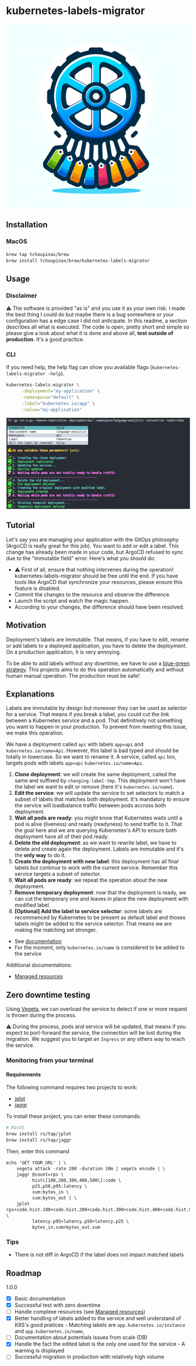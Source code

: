 # kubernetes-labels-migrator

![Screenshot of a terminal with all the execution](.github/docs/logo.png "CLI demo")

## Installation

### MacOS

```bash
brew tap tchoupinax/brew
brew install tchoupinax/brew/kubernetes-labels-migrator
```

## Usage

### Disclaimer

⚠️ The software is provided "as is" and you use it as your own risk. I made the best thing I could do but maybe there is a bug somewhere or your configuration has a edge case I did not anticipate. In this readme, a section describes all what is executed. The code is open, pretty short and simple so please give a look about what it is done and above all, **test outside of production**. It's a good practice.

### CLI

If you need help, the help flag can show you available flags (`kubernetes-labels-migrator -help`).

```bash
kubernetes-labels-migrator \
      -deployment="my-application" \
      -namespace="default" \
      -label="kubernetes.io/app" \
      -value="my-application"
```

![Screenshot of a terminal with all the execution](.github/docs/demo.png "CLI demo")

## Tutorial

Let's say you are managing your application with the GitOps philosophy (ArgoCD is really great for this job). You want to add or edit a label. This change has already been made in your code, but ArgoCD refused to sync due to the "immutable field" error. Here's what you should do:

- ⚠️ First of all, ensure that nothing intervenes during the operation! kubernetes-labels-migrator should be free until the end. If you have tools like ArgoCD that synchronize your resources, please ensure this feature is disabled.
- Commit the changes to the resource and observe the difference.
- Launch the script and watch the magic happen.
- According to your changes, the difference should have been resolved.

## Motivation

Deployment's labels are immutable. That means, if you have to edit, rename or add labels to a deployed application, you have to delete the deployment. On a production application, it is very annoying.

To be able to add labels without any downtime, we have to use a [blue-green strategy](https://www.redhat.com/en/topics/devops/what-is-blue-green-deployment). This projects aims to do this operation automatically and without human manual operation. The production must be safe!

## Explanations

Labels are immutable by design but moreover they can be used as selector for a service. That means if you break a label, you could cut the link between a Kubernetes service and a pod. That definitively not something you want to happen in your production. To prevent from meeting this issue, we make this operation.

We have a deployment called `api` with labels `app=api` and `kubernetes.io/name=Api`. However, this label is bad typed and should be totally in lowercase. So we want to rename it. A service, called `api` too, targets pods with labels `app=api` `kubernetes.io/name=Api`.

1. **Clone deployment**: we will create the same deployment, called the same and suffixed by `changing-label-tmp`. This deployment won't have the label we want to edit or remove (here it's `kubernetes.io/name`).
2. **Edit the service**: we will update the service to set selectors to match a subset of labels that matches both deployment. It's mandatory to ensure the service will loadbalance traffic between pods accross both deployment.
3. **Wait all pods are ready**: you might know that Kubernetes waits until a pod is alive (liveness) and ready (readyness) to send traffic to it. That the goal here and we are querying Kubernetes's API to ensure both deployment have all of their pod ready.
4. **Delete the old deployment**: as we want to rewrite label, we have to delete and create again the deployment. Labels are immutable and it's the **only way** to do it.
5. **Create the deployment with new label**: this deployment has all final labels but continue to work with the current service. Remember this service targets a subset of selector.
6. **Wait all pods are ready**: we repeat the operation about the new deployment.
7. **Remove temporary deployment**: now that the deployment is ready, we can cut the temporary one and leaves in place the new deployment with modified label.
8. **[Optional] Add the label to service selector**: some labels are recommenced by Kubernetes to be present as default label and thoses labels might be added to the service selector. That means we are making the matching set stronger.
  - See [documentation](https://kubernetes.io/docs/concepts/overview/working-with-objects/common-labels/)
  - For the moment, only `kubernetes.io/name` is considered to be added to the service

Additional documentations:

- [Managed resources](docs/managed-resources.md)

## Zero downtime testing

Using [Vegeta](https://github.com/tsenart/vegeta), we can overload the service to detect if one or more request is thrown during the process.

⚠️ During the process, pods and service will be updated, that means if you expect to port-forward the service, the connection will be lost during the migration. We suggest you to target an `Ingress` or any others way to reach the service.

### Monitoring from your terminal

#### Requirements

The following command requires two projects to work:

- [jplot](https://github.com/rs/jplot)
- [jaggr](https://github.com/rs/jaggr)

To install these project, you can enter these commands:

```bash
# MacOS
brew install rs/tap/jplot
brew install rs/tap/jaggr
```

Then, enter this command

```
echo 'GET YOUR_URL' | \
    vegeta attack -rate 200 -duration 10m | vegeta encode | \
    jaggr @count=rps \
          hist\[100,200,300,400,500\]:code \
          p25,p50,p95:latency \
          sum:bytes_in \
          sum:bytes_out | \
    jplot rps+code.hist.100+code.hist.200+code.hist.300+code.hist.400+code.hist.500 \
          latency.p95+latency.p50+latency.p25 \
          bytes_in.sum+bytes_out.sum
```
### Tips

- There is not diff in ArgoCD if the label does not impact matched labels

## Roadmap

1.0.0

- [x] Basic documentation
- [x] Successful test with zero downtime
- [ ] Handle complexe resources (see [Managed resources](docs/managed-resources.md))
- [x] Better handling of labels added to the service and well understand of K8S's good pratices
      - Matching labels are `app.kubernetes.io/instance` and `app.kubernetes.io/name`,
- [ ] Documentation about potentials issues from scale (DB)
- [x] Handle the fact the edited label is the only one used for the service
      - A warning is displayed
- [ ] Successful migration in production with relatively high volume
